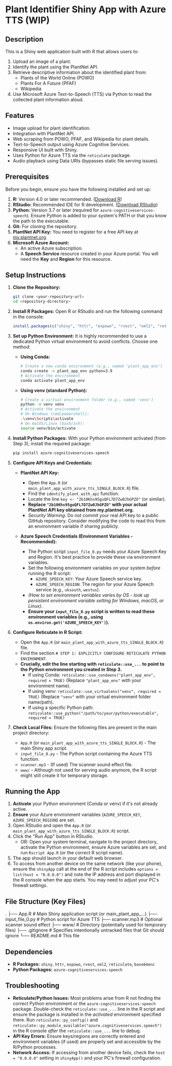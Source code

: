 # Plant Identifier Shiny App with Azure TTS (WIP)

## Description

This is a Shiny web application built with R that allows users to:
1. Upload an image of a plant.
2. Identify the plant using the PlantNet API.
3. Retrieve descriptive information about the identified plant from:
    * Plants of the World Online (POWO)
    * Plants For A Future (PFAF)
    * Wikipedia
4. Use Microsoft Azure Text-to-Speech (TTS) via Python to read the collected plant information aloud.

## Features

*   Image upload for plant identification.
*   Integration with PlantNet API.
*   Web scraping from POWO, PFAF, and Wikipedia for plant details.
*   Text-to-Speech output using Azure Cognitive Services.
*   Responsive UI built with Shiny.
*   Uses Python for Azure TTS via the `reticulate` package.
*   Audio playback using Data URIs (bypasses static file serving issues).

## Prerequisites

Before you begin, ensure you have the following installed and set up:

1.  **R:** Version 4.0 or later recommended. ([Download R](https://cran.r-project.org/))
2.  **RStudio:** Recommended IDE for R development. ([Download RStudio](https://posit.co/download/rstudio-desktop/))
3.  **Python:** Version 3.7 or later (required for `azure-cognitiveservices-speech`). Ensure Python is added to your system's PATH or that you know the path to the executable.
4.  **Git:** For cloning the repository.
5.  **PlantNet API Key:** You need to register for a free API key at [my.plantnet.org](https://my.plantnet.org/).
6.  **Microsoft Azure Account:**
    *   An active Azure subscription.
    *   A **Speech Service** resource created in your Azure portal. You will need the **Key** and **Region** for this resource.

## Setup Instructions

1.  **Clone the Repository:**
    ```bash
    git clone <your-repository-url>
    cd <repository-directory>
    ```

2.  **Install R Packages:**
    Open R or RStudio and run the following command in the console:
    ```R
    install.packages(c("shiny", "httr", "expowo", "rvest", "xml2", "reticulate", "base64enc"))
    ```

3.  **Set up Python Environment:**
    It is highly recommended to use a dedicated Python virtual environment to avoid conflicts. Choose one method:

    *   **Using Conda:**
        ```bash
        # Create a new conda environment (e.g., named 'plant_app_env')
        conda create -n plant_app_env python=3.9
        # Activate the environment
        conda activate plant_app_env
        ```

    *   **Using venv (standard Python):**
        ```bash
        # Create a virtual environment folder (e.g., named 'venv')
        python -m venv venv
        # Activate the environment
        # On Windows (cmd/powershell):
        .\venv\Scripts\activate
        # On macOS/Linux (bash/zsh):
        source venv/bin/activate
        ```

4.  **Install Python Packages:**
    With your Python environment activated (from Step 3), install the required package:
    ```bash
    pip install azure-cognitiveservices-speech
    ```

5.  **Configure API Keys and Credentials:**

    *   **PlantNet API Key:**
        *   Open the `App.R` (or `main_plant_app_with_azure_tts_SINGLE_BLOCK.R`) file.
        *   Find the `identify_plant_with_api` function.
        *   Locate the line `key <- "2b10Khs95guQFL7D7Zw0JhGPZO"` (or similar).
        *   **Replace `"2b10Khs95guQFL7D7Zw0JhGPZO"` with your actual PlantNet API key obtained from my.plantnet.org.**
        *   *Security Warning:* Do not commit your real API key to a public GitHub repository. Consider modifying the code to read this from an environment variable if sharing publicly.

    *   **Azure Speech Credentials (Environment Variables - Recommended):**
        *   The Python script `input_file_0.py` needs your Azure Speech Key and Region. It's best practice to provide these via environment variables.
        *   Set the following environment variables on your system *before* running the R script:
            *   `AZURE_SPEECH_KEY`: Your Azure Speech service key.
            *   `AZURE_SPEECH_REGION`: The region for your Azure Speech service (e.g., `uksouth`, `westus`).
        *   *(How to set environment variables varies by OS - look up persistent environment variable setting for Windows, macOS, or Linux)*.
        *   **Ensure your `input_file_0.py` script is written to read these environment variables (e.g., using `os.environ.get('AZURE_SPEECH_KEY')`).**

6.  **Configure Reticulate in R Script:**
    *   Open the `App.R` (or `main_plant_app_with_azure_tts_SINGLE_BLOCK.R`) file.
    *   Find the section `# STEP 1: EXPLICITLY CONFIGURE RETICULATE PYTHON ENVIRONMENT`.
    *   **Crucially, edit the line starting with `reticulate::use_...` to point to the Python environment you created in Step 3.**
        *   If using Conda: `reticulate::use_condaenv("plant_app_env", required = TRUE)` (Replace `"plant_app_env"` with your environment name).
        *   If using venv: `reticulate::use_virtualenv("venv", required = TRUE)` (Replace `"venv"` with your virtual environment folder name/path).
        *   If using a specific Python path: `reticulate::use_python("/path/to/your/python/executable", required = TRUE)`

7.  **Check Local Files:**
    Ensure the following files are present in the main project directory:
    *   `App.R` (or `main_plant_app_with_azure_tts_SINGLE_BLOCK.R`) - The main Shiny app script.
    *   `input_file_0.py` - The Python script containing the Azure TTS function.
    *   `scanner.mp3` - (If used) The scanner sound effect file.
    *   `www/` - Although not used for serving audio anymore, the R script might still create it for temporary storage.

## Running the App

1.  **Activate** your Python environment (Conda or venv) if it's not already active.
2.  **Ensure** your Azure environment variables (`AZURE_SPEECH_KEY`, `AZURE_SPEECH_REGION`) are set.
3.  Open RStudio and open the `App.R` (or `main_plant_app_with_azure_tts_SINGLE_BLOCK.R`) script.
4.  Click the "Run App" button in RStudio.
    *   OR: Open your system terminal, navigate to the project directory, activate the Python environment, ensure Azure variables are set, and run `Rscript App.R` (or the correct R script name).
5.  The app should launch in your default web browser.
6.  To access from another device on the same network (like your phone), ensure the `shinyApp` call at the end of the R script includes `options = list(host = "0.0.0.0")` and note the IP address and port displayed in the R console when the app starts. You may need to adjust your PC's firewall settings.

## File Structure (Key Files)
.
├── App.R # Main Shiny application script (or main_plant_app_...)
├── input_file_0.py # Python script for Azure TTS
├── scanner.mp3 # Optional scanner sound effect
├── www/ # Directory (potentially used for temporary files)
├── .gitignore # Specifies intentionally untracked files that Git should ignore
└── README.md # This file


## Dependencies

*   **R Packages:** `shiny`, `httr`, `expowo`, `rvest`, `xml2`, `reticulate`, `base64enc`
*   **Python Packages:** `azure-cognitiveservices-speech`

## Troubleshooting

*   **Reticulate/Python Issues:** Most problems arise from R not finding the correct Python environment or the `azure-cognitiveservices-speech` package. Double-check the `reticulate::use_...` line in the R script and ensure the package is installed in the *activated* environment specified there. Run `reticulate::py_config()` and `reticulate::py_module_available("azure.cognitiveservices.speech")` in the R console *after* the `reticulate::use_...` line to debug.
*   **API Key Errors:** Ensure keys/regions are correctly entered and environment variables (if used) are properly set and accessible by the R/Python processes.
*   **Network Access:** If accessing from another device fails, check the `host = "0.0.0.0"` setting in `shinyApp()` and your PC's firewall configuration.
